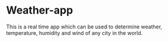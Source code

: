 # Weather-app
This is a real time app which can be used to determine weather, temperature, humidity and wind of any city in the world.
